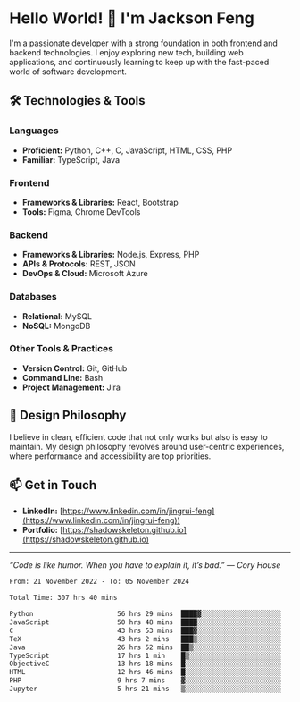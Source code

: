 # Hello World! 👋 I'm Jackson Feng

I'm a passionate developer with a strong foundation in both frontend and backend technologies. I enjoy exploring new tech, building web applications, and continuously learning to keep up with the fast-paced world of software development.

## 🛠 Technologies & Tools

### Languages
- **Proficient:** Python, C++, C, JavaScript, HTML, CSS, PHP
- **Familiar:** TypeScript, Java

### Frontend
- **Frameworks & Libraries:** React, Bootstrap
- **Tools:** Figma, Chrome DevTools

### Backend
- **Frameworks & Libraries:** Node.js, Express, PHP
- **APIs & Protocols:** REST, JSON
- **DevOps & Cloud:** Microsoft Azure

### Databases
- **Relational:** MySQL
- **NoSQL:** MongoDB

### Other Tools & Practices
- **Version Control:** Git, GitHub
- **Command Line:** Bash
- **Project Management:** Jira


## 🎨 Design Philosophy

I believe in clean, efficient code that not only works but also is easy to maintain. My design philosophy revolves around user-centric experiences, where performance and accessibility are top priorities.

## 📫 Get in Touch

- **LinkedIn:** [https://www.linkedin.com/in/jingrui-feng](https://www.linkedin.com/in/jingrui-feng))
- **Portfolio:** [https://shadowskeleton.github.io](https://shadowskeleton.github.io)

---

*“Code is like humor. When you have to explain it, it’s bad.” — Cory House*



<!--START_SECTION:waka-->

```txt
From: 21 November 2022 - To: 05 November 2024

Total Time: 307 hrs 40 mins

Python                     56 hrs 29 mins  ████▓░░░░░░░░░░░░░░░░░░░░   18.36 %
JavaScript                 50 hrs 48 mins  ████░░░░░░░░░░░░░░░░░░░░░   16.51 %
C                          43 hrs 53 mins  ███▓░░░░░░░░░░░░░░░░░░░░░   14.27 %
TeX                        43 hrs 2 mins   ███▒░░░░░░░░░░░░░░░░░░░░░   13.99 %
Java                       26 hrs 52 mins  ██▒░░░░░░░░░░░░░░░░░░░░░░   08.74 %
TypeScript                 17 hrs 1 min    █▒░░░░░░░░░░░░░░░░░░░░░░░   05.53 %
ObjectiveC                 13 hrs 18 mins  █░░░░░░░░░░░░░░░░░░░░░░░░   04.32 %
HTML                       12 hrs 46 mins  █░░░░░░░░░░░░░░░░░░░░░░░░   04.15 %
PHP                        9 hrs 7 mins    ▓░░░░░░░░░░░░░░░░░░░░░░░░   02.97 %
Jupyter                    5 hrs 21 mins   ▒░░░░░░░░░░░░░░░░░░░░░░░░   01.74 %
```

<!--END_SECTION:waka-->

